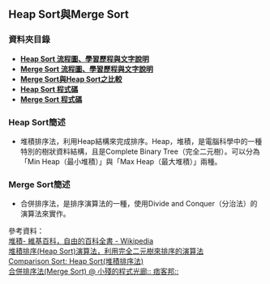 ## Heap Sort與Merge Sort
### 資料夾目錄
* [**Heap Sort 流程圖、學習歷程與文字說明**](https://github.com/ChengShaoChi/Learning-Note/blob/master/HW2/Heap%20Sort%20%E6%B5%81%E7%A8%8B%E5%9C%96%E3%80%81%E5%AD%B8%E7%BF%92%E6%AD%B7%E7%A8%8B%E8%88%87%E6%96%87%E5%AD%97%E8%AA%AA%E6%98%8E.md)
* [**Merge Sort 流程圖、學習歷程與文字說明**](https://github.com/ChengShaoChi/Learning-Note/blob/master/HW2/Merge%20Sort%20%E6%B5%81%E7%A8%8B%E5%9C%96%E3%80%81%E5%AD%B8%E7%BF%92%E6%AD%B7%E7%A8%8B%E8%88%87%E6%96%87%E5%AD%97%E8%AA%AA%E6%98%8E.md)
* [**Merge Sort與Heap Sort之比較**](https://github.com/ChengShaoChi/Learning-Note/blob/master/HW2/Merge%20Sort%EF%BC%8FHeap%20Sort%E4%B9%8B%E6%AF%94%E8%BC%83.md)
* [**Heap Sort 程式碼**](https://github.com/ChengShaoChi/Learning-Note/blob/master/HW2/heap_sort_06170235.py)
* [**Merge Sort 程式碼**](https://github.com/ChengShaoChi/Learning-Note/blob/master/HW2/merge_sort_06170235.py)
### Heap Sort簡述
* 堆積排序法，利用Heap結構來完成排序。Heap，堆積，是電腦科學中的一種特別的樹狀資料結構，且是Complete Binary Tree（完全二元樹）。可以分為「Min Heap（最小堆積）」與「Max Heap（最大堆積）」兩種。
### Merge Sort簡述
* 合併排序法，是排序演算法的一種，使用Divide and Conquer（分治法）的演算法來實作。

參考資料：    
[堆積- 維基百科，自由的百科全書 - Wikipedia](https://zh.wikipedia.org/wiki/%E5%A0%86%E7%A9%8D)    
[堆積排序(Heap Sort)演算法，利用完全二元樹來排序的演算法](https://magiclen.org/heap-sort/)    
[Comparison Sort: Heap Sort(堆積排序法)](http://alrightchiu.github.io/SecondRound/comparison-sort-heap-sortdui-ji-pai-xu-fa.html)    
[合併排序法(Merge Sort) @ 小殘的程式光廊:: 痞客邦::](https://emn178.pixnet.net/blog/post/87965707)
